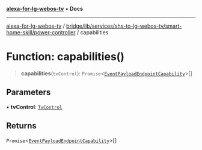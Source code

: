 [**alexa-for-lg-webos-tv**](../../../../../../../README.md) • **Docs**

***

[alexa-for-lg-webos-tv](../../../../../../../modules.md) / [bridge/lib/services/shs-to-lg-webos-tv/smart-home-skill/power-controller](../README.md) / capabilities

# Function: capabilities()

> **capabilities**(`tvControl`): `Promise`\<[`EventPayloadEndpointCapability`](../../../../../../../common/smart-home-skill/response/interfaces/EventPayloadEndpointCapability.md)\>[]

## Parameters

• **tvControl**: [`TvControl`](../../../tv-manager/tv-control/classes/TvControl.md)

## Returns

`Promise`\<[`EventPayloadEndpointCapability`](../../../../../../../common/smart-home-skill/response/interfaces/EventPayloadEndpointCapability.md)\>[]
